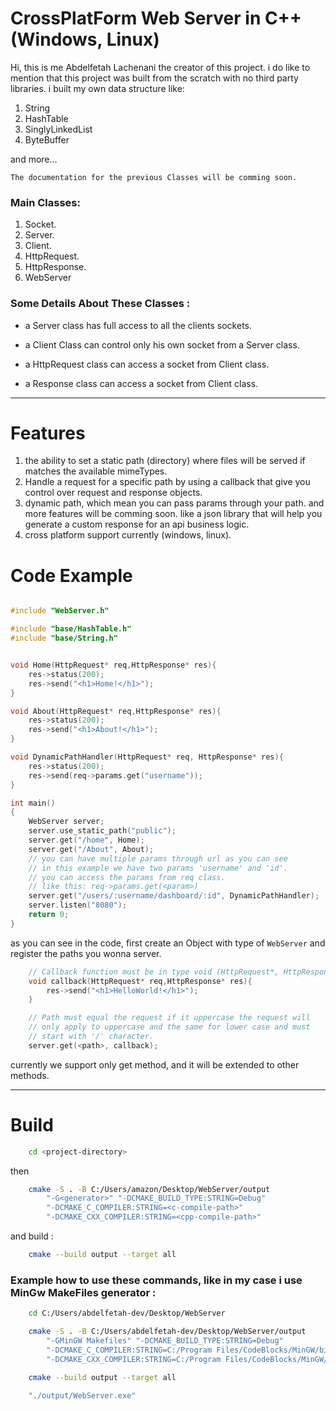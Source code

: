 # CrossPlatForm Web Server in C++ (Windows, Linux)

Hi, this is me Abdelfetah Lachenani the creator of this project.
i do like to mention that this project was built from the scratch with no third party libraries.
i built my own data structure like:
1. String
2. HashTable
3. SinglyLinkedList
4. ByteBuffer

and more...

`The documentation for the previous Classes will be comming soon.`

### Main Classes:
1. Socket.
2. Server.
3. Client.
4. HttpRequest.
5. HttpResponse.
6. WebServer

### Some Details About These Classes :
- a Server class has full access to all the clients sockets.

- a Client Class can control only his own socket from a Server class.

- a HttpRequest class can access a socket from Client class.

- a Response class can access a socket from Client class.

---

# Features

1. the ability to set a static path (directory) where files will be served if matches the available mimeTypes.
2. Handle a request for a specific path by using a callback that give you control over request and response objects.
3. dynamic path, which mean you can pass params through your path.
and more features will be comming soon. like a json library that will help you generate a custom response for an api business logic.
4. cross platform support currently (windows, linux).

# Code Example

```c++

#include "WebServer.h"

#include "base/HashTable.h"
#include "base/String.h"


void Home(HttpRequest* req,HttpResponse* res){
    res->status(200);
    res->send("<h1>Home!</h1>");
}

void About(HttpRequest* req,HttpResponse* res){
    res->status(200);
    res->send("<h1>About!</h1>");
}

void DynamicPathHandler(HttpRequest* req, HttpResponse* res){
    res->status(200);
    res->send(req->params.get("username"));
}

int main()
{
    WebServer server;
    server.use_static_path("public");
    server.get("/home", Home);
    server.get("/About", About);
    // you can have multiple params through url as you can see
    // in this example we have two params 'username' and 'id'.
    // you can access the params from req class.
    // like this: req->params.get(<param>)
    server.get("/users/:username/dashboard/:id", DynamicPathHandler);
    server.listen("8080");
    return 0;
}


```

as you can see in the code, first create an Object with type of `WebServer` and register the paths you wonna server.

```c++
    // Callback function must be in type void (HttpRequest*, HttpResponse*)
    void callback(HttpRequest* req,HttpResponse* res){
        res->send("<h1>HelloWorld!</h1>");
    }

    // Path must equal the request if it uppercase the request will
    // only apply to uppercase and the same for lower case and must
    // start with '/' character.
    server.get(<path>, callback);
```


currently we support only get method, and it will be extended to other methods.


---
# Build

```bash
    cd <project-directory>
```

then

```bash
    cmake -S . -B C:/Users/amazon/Desktop/WebServer/output 
        "-G<generator>" "-DCMAKE_BUILD_TYPE:STRING=Debug"
        "-DCMAKE_C_COMPILER:STRING=<c-compile-path>" 
        "-DCMAKE_CXX_COMPILER:STRING=<cpp-compile-path>"
```
and build :
```bash
    cmake --build output --target all
```

### Example how to use these commands, like in my case i use MinGw MakeFiles generator :

```bash
    cd C:/Users/abdelfetah-dev/Desktop/WebServer
```

```bash
    cmake -S . -B C:/Users/abdelfetah-dev/Desktop/WebServer/output 
        "-GMinGW Makefiles" "-DCMAKE_BUILD_TYPE:STRING=Debug" 
        "-DCMAKE_C_COMPILER:STRING=C:/Program Files/CodeBlocks/MinGW/bin/gcc.exe" 
        "-DCMAKE_CXX_COMPILER:STRING=C:/Program Files/CodeBlocks/MinGW/bin/g++.exe"
```

```bash
    cmake --build output --target all
```

```bash
    "./output/WebServer.exe"
```


